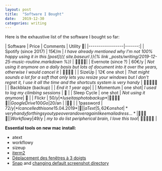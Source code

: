 ```yaml
---
layout: post
title:  "Software I Bought"
date:   2019-12-30
categories: writing
---
```


Here is the exhaustive list of the software I bought so far:

| Software         | Price | Comments | Utility 🔨|
|------------------|-------:|
| Spotify (since 2017) | 15€/m | *I have already mentioned why I'm not 100% happy using it in this [post]({{ site.baseurl }}{% link _posts/writing/2019-12-25-music-routine.markdown %})* | 🔨🔨🔨🔨|
| Evernote (since ?) | 60€/y | *Not using it anymore on a daily basis but lots of document into it over the years, otherwise I would cancel it* | 🔨🔨🔨🔨 |
| SizeUp | 12€ one shot | *That might sounds a lot for a soft that only lets you resize your windows but I don't regret it, I use it all the time and the shortcuts system is very handy* | 🔨🔨🔨🔨🔨 |
| Backblaze (backup) | | *End it 1 year ago*| |
| Momentum | one shot| *I used to log my climbing sessions* | 🔨 |
| Sleep Cycle | one shot | *Not using it anymore*| 🔨 |
| Flickr | 50$/y | *I use it as photo back up*|🔨🔨🔨🔨🔨 |
| Google Drive 100 Go | 20$/an | |🔨🔨 |
| 1password | 72$/y | *I cancelled this one 15.04.2019* | 🔨 |
| aText | 5,62€ on shot| *very handy for things you type over and over again like email adress...*| 🔨🔨🔨🔨 |
| Workflowy | 49$/y | *my to do list peripherical brain, I love this tool*| 🔨🔨🔨🔨🔨 |



**Essential tools on new mac install:**
- atext
- workflowy
- sizeup
- [iterm2](https://www.youtube.com/watch?v=WuS09ECQ4H8)
- [Déplacement des fenêtres à 3 doigts](https://support.apple.com/en-us/HT204609)
- [Snap](https://teampaper.me/snap/) and [changing default screenshot directory](https://www.laptopmag.com/articles/change-macs-default-screenshot-directory)



